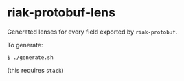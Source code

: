 # riak-protobuf-lens

Generated lenses for every field exported by `riak-protobuf`.

To generate:

    $ ./generate.sh

(this requires `stack`)
